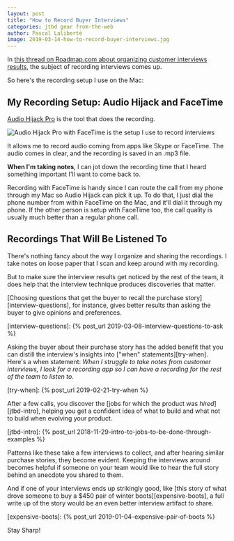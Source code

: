 ```yaml
---
layout: post
title: "How to Record Buyer Interviews"
categories: jtbd gear from-the-web
author: Pascal Laliberté
image: 2019-03-14-how-to-record-buyer-interviews.jpg
---
```


In [this thread on Roadmap.com about organizing customer interviews results][thread], the subject of recording interviews comes up.

[thread]: https://www.roadmap.com/analyzing-customer-interview-records-optimize

So here's the recording setup I use on the Mac:

## My Recording Setup: Audio Hijack and FaceTime

[Audio Hijack Pro][audiohijack] is the tool that does the recording. 

[audiohijack]: https://rogueamoeba.com/audiohijackpro/

![Audio Hijack Pro with FaceTime is the setup I use to record interviews](/assets/images/posts/2019-03-14-how-to-record-buyer-interviews.jpg)

It allows me to record audio coming from apps like Skype or FaceTime. The audio comes in clear, and the recording is saved in an .mp3 file.

**When I'm taking notes**, I can jot down the recording time that I heard something important I'll want to come back to.

Recording with FaceTime is handy since I can route the call from my phone through my Mac so Audio Hijack can pick it up. To do that, I just dial the phone number from within FaceTime on the Mac, and it'll dial it through my phone. If the other person is setup with FaceTime too, the call quality is usually much better than a regular phone call.

## Recordings That Will Be Listened To

There's nothing fancy about the way I organize and sharing the recordings. I take notes on loose paper that I scan and keep around with my recording.

But to make sure the interview results get noticed by the rest of the team, it does help that the interview technique produces discoveries that matter. 

[Choosing questions that get the buyer to recall the purchase story][interview-questions], for instance, gives better results than asking the buyer to give opinions and preferences.

[interview-questions]: {% post_url 2019-03-08-interview-questions-to-ask %}

Asking the buyer about their purchase story has the added benefit that you can distill the interview's insights into ["when" statements][try-when]. Here's a when statement: _When I struggle to take notes from customer interviews, I look for a recording app so I can have a recording for the rest of the team to listen to._

[try-when]: {% post_url 2019-02-21-try-when %}

After a few calls, you discover the [jobs for which the product was _hired_][jtbd-intro], helping you get a confident idea of what to build and what not to build when evolving your product.

[jtbd-intro]: {% post_url 2018-11-29-intro-to-jobs-to-be-done-through-examples %}

Patterns like these take a few interviews to collect, and after hearing similar purchase stories, they become evident. Keeping the interviews around becomes helpful if someone on your team would like to hear the full story behind an anecdote you shared to them.

And if one of your interviews ends up strikingly good, like [this story of what drove someone to buy a $450 pair of winter boots][expensive-boots], a full write up of the story would be an even better interview artifact to share.

[expensive-boots]: {% post_url 2019-01-04-expensive-pair-of-boots %}

Stay Sharp!
